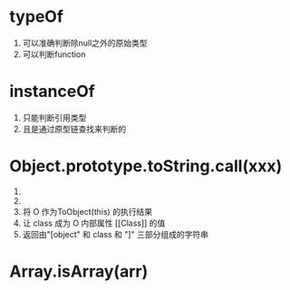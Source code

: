 # typeOf
1. 可以准确判断除null之外的原始类型
2. 可以判断function

# instanceOf
1. 只能判断引用类型
2. 且是通过原型链查找来判断的

# Object.prototype.toString.call(xxx)
<!-- https://es5.github.io/#x15.2.4.2     《15.2.4.2》 -->
1. 
2. 
3. 将 O 作为ToObject(this) 的执行结果
4. 让 class 成为 O 内部属性 [[Class]] 的值
5. 返回由"[object" 和 class 和 "]" 三部分组成的字符串

# Array.isArray(arr)